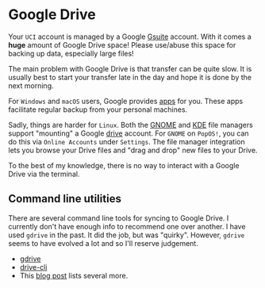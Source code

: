 # Google Drive

Your `UCI` account is managed by a Google [Gsuite](https://gsuite.google.com/) account.
With it comes a **huge** amount of Google Drive space!
Please use/abuse this space for backing up data, especially large files!

The main problem with Google Drive is that transfer can be quite slow.
It is usually best to start your transfer late in the day and hope it is done by the next morning.

For `Windows` and `macOS` users, Google provides [apps](https://www.google.com/intl/en_jm/drive/download/) for you.
These apps facilitate regular backup from your personal machines.

Sadly, things are harder for `Linux`.
Both the [GNOME](https://www.gnome.org) and [KDE](https://www.kde.org) file managers support "mounting" a Google [drive](drive) account.
For `GNOME` on `PopOS!`, you can do this via `Online Accounts` under `Settings`.
The file manager integration lets you browse your Drive files and "drag and drop" new files to your Drive.

To the best of my knowledge, there is no way to interact with a Google Drive via the terminal.

## Command line utilities

There are several command line tools for syncing to Google Drive.
I currently don't have enough info to recommend one over another.
I have used `gdrive` in the past.
It did the job, but was "quirky".
However, `gdrive` seems to have evolved a lot and so I'll reserve judgement.

* [gdrive](https://github.com/prasmussen/gdrive)
* [drive-cli](https://github.com/nurdtechie98/drive-cli)
* This [blog post](https://ostechnix.com/how-to-mount-google-drive-locally-as-virtual-file-system-in-linux/) lists several more.
